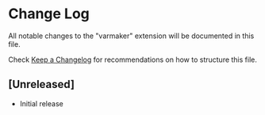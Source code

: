 # Change Log
All notable changes to the "varmaker" extension will be documented in this file.

Check [Keep a Changelog](http://keepachangelog.com/) for recommendations on how to structure this file.

## [Unreleased]
- Initial release